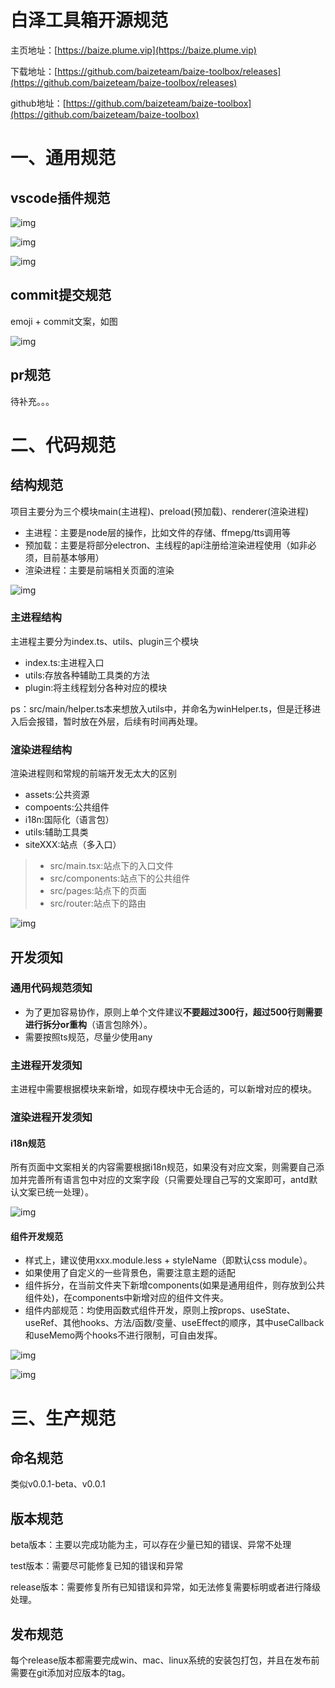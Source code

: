 # **白泽工具箱开源规范**

主页地址：[https://baize.plume.vip](https://baize.plume.vip)

下载地址：[https://github.com/baizeteam/baize-toolbox/releases](https://github.com/baizeteam/baize-toolbox/releases)

github地址：[https://github.com/baizeteam/baize-toolbox](https://github.com/baizeteam/baize-toolbox)

# 一、通用规范

## vscode插件规范

![img](/images/prettier.PNG)

![img](/images/react.PNG)

![img](/images/emoji.PNG)

## commit提交规范

emoji + commit文案，如图

![img](/images/commit.PNG)

## pr规范

待补充。。。

# 二、代码规范

## 结构规范

项目主要分为三个模块main(主进程)、preload(预加载)、renderer(渲染进程)

- 主进程：主要是node层的操作，比如文件的存储、ffmepg/tts调用等
- 预加载：主要是将部分electron、主线程的api注册给渲染进程使用（如非必须，目前基本够用）
- 渲染进程：主要是前端相关页面的渲染

![img](/images/structure.PNG)

### 主进程结构

主进程主要分为index.ts、utils、plugin三个模块

- index.ts:主进程入口
- utils:存放各种辅助工具类的方法
- plugin:将主线程划分各种对应的模块

ps：src/main/helper.ts本来想放入utils中，并命名为winHelper.ts，但是迁移进入后会报错，暂时放在外层，后续有时间再处理。

### 渲染进程结构

渲染进程则和常规的前端开发无太大的区别

- assets:公共资源
- compoents:公共组件
- i18n:国际化（语言包）
- utils:辅助工具类
- siteXXX:站点（多入口）

> - src/main.tsx:站点下的入口文件
> - src/components:站点下的公共组件
> - src/pages:站点下的页面
> - src/router:站点下的路由

![img](/images/renderer.PNG)

## 开发须知

### 通用代码规范须知

- 为了更加容易协作，原则上单个文件建议**不要超过300行，超过500行则需要进行拆分or重构**（语言包除外）。
- 需要按照ts规范，尽量少使用any

### 主进程开发须知

主进程中需要根据模块来新增，如现存模块中无合适的，可以新增对应的模块。

### 渲染进程开发须知

#### i18n规范

所有页面中文案相关的内容需要根据i18n规范，如果没有对应文案，则需要自己添加并完善所有语言包中对应的文案字段（只需要处理自己写的文案即可，antd默认文案已统一处理）。

![img](/images/i18n.PNG)

#### 组件开发规范

- 样式上，建议使用xxx.module.less + styleName（即默认css module）。
- 如果使用了自定义的一些背景色，需要注意主题的适配
- 组件拆分，在当前文件夹下新增components(如果是通用组件，则存放到公共组件处)，在components中新增对应的组件文件夹。
- 组件内部规范：均使用函数式组件开发，原则上按props、useState、useRef、其他hooks、方法/函数/变量、useEffect的顺序，其中useCallback和useMemo两个hooks不进行限制，可自由发挥。

![img](/images/component.PNG)

![img](/images/order.PNG)

# 三、生产规范

## 命名规范

类似v0.0.1-beta、v0.0.1

## 版本规范

beta版本：主要以完成功能为主，可以存在少量已知的错误、异常不处理

test版本：需要尽可能修复已知的错误和异常

release版本：需要修复所有已知错误和异常，如无法修复需要标明或者进行降级处理。

## 发布规范

每个release版本都需要完成win、mac、linux系统的安装包打包，并且在发布前需要在git添加对应版本的tag。
